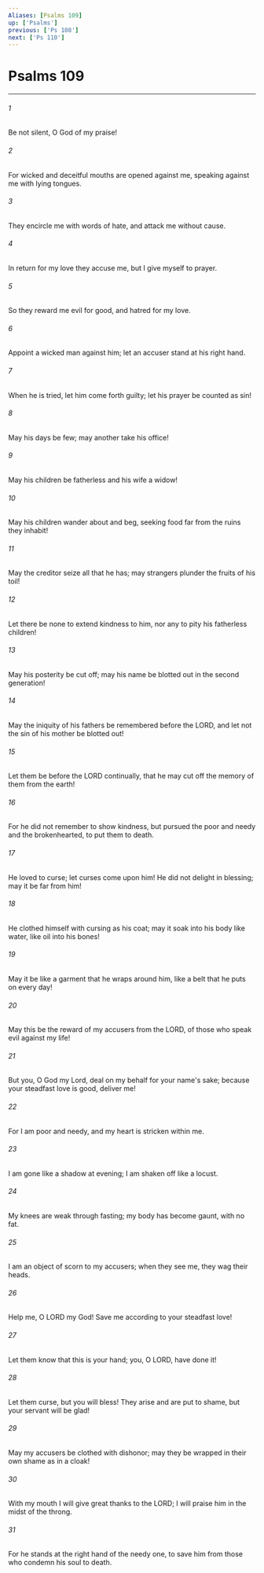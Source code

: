 ```yaml
---
Aliases: [Psalms 109]
up: ['Psalms']
previous: ['Ps 108']
next: ['Ps 110']
---
```

# Psalms 109
***



###### 1 
Be not silent, O God of my praise! 

###### 2 
For wicked and deceitful mouths are opened against me, speaking against me with lying tongues. 

###### 3 
They encircle me with words of hate, and attack me without cause. 

###### 4 
In return for my love they accuse me, but I give myself to prayer. 

###### 5 
So they reward me evil for good, and hatred for my love. 

###### 6 
Appoint a wicked man against him; let an accuser stand at his right hand. 

###### 7 
When he is tried, let him come forth guilty; let his prayer be counted as sin! 

###### 8 
May his days be few; may another take his office! 

###### 9 
May his children be fatherless and his wife a widow! 

###### 10 
May his children wander about and beg, seeking food far from the ruins they inhabit! 

###### 11 
May the creditor seize all that he has; may strangers plunder the fruits of his toil! 

###### 12 
Let there be none to extend kindness to him, nor any to pity his fatherless children! 

###### 13 
May his posterity be cut off; may his name be blotted out in the second generation! 

###### 14 
May the iniquity of his fathers be remembered before the LORD, and let not the sin of his mother be blotted out! 

###### 15 
Let them be before the LORD continually, that he may cut off the memory of them from the earth! 

###### 16 
For he did not remember to show kindness, but pursued the poor and needy and the brokenhearted, to put them to death. 

###### 17 
He loved to curse; let curses come upon him! He did not delight in blessing; may it be far from him! 

###### 18 
He clothed himself with cursing as his coat; may it soak into his body like water, like oil into his bones! 

###### 19 
May it be like a garment that he wraps around him, like a belt that he puts on every day! 

###### 20 
May this be the reward of my accusers from the LORD, of those who speak evil against my life! 

###### 21 
But you, O God my Lord, deal on my behalf for your name's sake; because your steadfast love is good, deliver me! 

###### 22 
For I am poor and needy, and my heart is stricken within me. 

###### 23 
I am gone like a shadow at evening; I am shaken off like a locust. 

###### 24 
My knees are weak through fasting; my body has become gaunt, with no fat. 

###### 25 
I am an object of scorn to my accusers; when they see me, they wag their heads. 

###### 26 
Help me, O LORD my God! Save me according to your steadfast love! 

###### 27 
Let them know that this is your hand; you, O LORD, have done it! 

###### 28 
Let them curse, but you will bless! They arise and are put to shame, but your servant will be glad! 

###### 29 
May my accusers be clothed with dishonor; may they be wrapped in their own shame as in a cloak! 

###### 30 
With my mouth I will give great thanks to the LORD; I will praise him in the midst of the throng. 

###### 31 
For he stands at the right hand of the needy one, to save him from those who condemn his soul to death.
